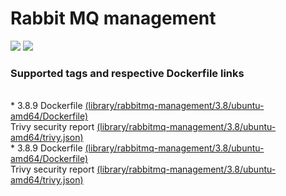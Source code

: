 # Rabbit MQ management
[![](https://images.microbadger.com/badges/image/antonchernik/rabbitmq-management.svg)](https://microbadger.com/images/antonchernik/rabbitmq-management)
[![](https://images.microbadger.com/badges/version/antonchernik/rabbitmq-management.svg)](https://microbadger.com/images/antonchernik/rabbitmq-management)
### Supported tags and respective Dockerfile links
<br/>* 3.8.9 Dockerfile [(library/rabbitmq-management/3.8/ubuntu-amd64/Dockerfile)](https://github.com/antonchernik/docker/blob/rabbitmq-management-3.8.9-ubuntu-amd64/library/rabbitmq-management/3.8/ubuntu-amd64/Dockerfile)<br />Trivy security report [(library/rabbitmq-management/3.8/ubuntu-amd64/trivy.json)](https://github.com/antonchernik/docker/blob/rabbitmq-management-3.8.9-ubuntu-amd64/library/rabbitmq-management/3.8/ubuntu-amd64/trivy.json)<br />* 3.8.9 Dockerfile [(library/rabbitmq-management/3.8/ubuntu-amd64/Dockerfile)](https://github.com/antonchernik/docker/blob/rabbitmq-management-3.8.9-ubuntu-amd64/library/rabbitmq-management/3.8/ubuntu-amd64/Dockerfile)<br />Trivy security report [(library/rabbitmq-management/3.8/ubuntu-amd64/trivy.json)](https://github.com/antonchernik/docker/blob/rabbitmq-management-3.8.9-ubuntu-amd64/library/rabbitmq-management/3.8/ubuntu-amd64/trivy.json)<br />
